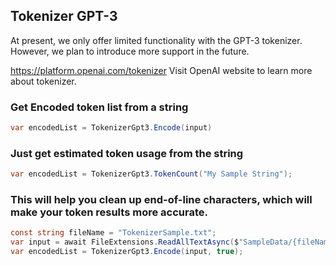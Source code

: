 ## Tokenizer GPT-3 
At present, we only offer limited functionality with the GPT-3 tokenizer. However, we plan to introduce more support in the future.

https://platform.openai.com/tokenizer Visit OpenAI website to learn more about tokenizer.

### Get Encoded token list from a string

```csharp
var encodedList = TokenizerGpt3.Encode(input)
```
### Just get estimated token usage from the string

```csharp
var encodedList = TokenizerGpt3.TokenCount("My Sample String");
```
### This will help you clean up end-of-line characters, which will make your token results more accurate.

```csharp
const string fileName = "TokenizerSample.txt";
var input = await FileExtensions.ReadAllTextAsync($"SampleData/{fileName}");
var encodedList = TokenizerGpt3.Encode(input, true);
```
